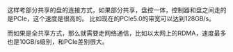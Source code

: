 这样考部分共享的盘的连接方式，如果部分共享，盘控一体，控制器和盘之间走的是PCIe，这个速度是很高的。
比如现在的PCIe5.0的带宽可以达到128GB/s。


而如果是全共享方式，那么就需要走网络通信，比如以太网上的RDMA，速度最多也是10GB/s级别，和PCIe差别很大。
